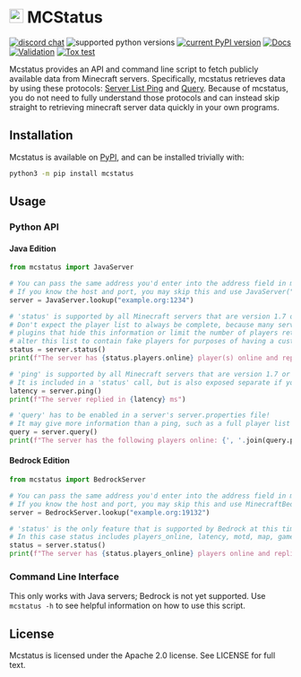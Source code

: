 # <img src="https://i.imgur.com/nPCcxts.png" style="height: 25px"> MCStatus

[![discord chat](https://img.shields.io/discord/936788458939224094.svg?logo=Discord)](https://discord.gg/C2wX7zduxC)
![supported python versions](https://img.shields.io/pypi/pyversions/mcstatus.svg)
[![current PyPI version](https://img.shields.io/pypi/v/mcstatus.svg)](https://pypi.org/project/mcstatus/)
[![Docs](https://img.shields.io/readthedocs/mcstatus?label=Docs)](https://mcstatus.readthedocs.io/)
[![Validation](https://github.com/py-mine/mcstatus/actions/workflows/validation.yml/badge.svg)](https://github.com/py-mine/mcstatus/actions/workflows/validation.yml)
[![Tox test](https://github.com/py-mine/mcstatus/actions/workflows/tox-test.yml/badge.svg)](https://github.com/py-mine/mcstatus/actions/workflows/tox-test.yml)

Mcstatus provides an API and command line script to fetch publicly available data from Minecraft servers. Specifically, mcstatus retrieves data by using these protocols: [Server List Ping](https://wiki.vg/Server_List_Ping) and [Query](https://wiki.vg/Query). Because of mcstatus, you do not need to fully understand those protocols and can instead skip straight to retrieving minecraft server data quickly in your own programs.

## Installation

Mcstatus is available on [PyPI](https://pypi.org/project/mcstatus/), and can be installed trivially with:

```bash
python3 -m pip install mcstatus
```

## Usage

### Python API

#### Java Edition

```python
from mcstatus import JavaServer

# You can pass the same address you'd enter into the address field in minecraft into the 'lookup' function
# If you know the host and port, you may skip this and use JavaServer("example.org", 1234)
server = JavaServer.lookup("example.org:1234")

# 'status' is supported by all Minecraft servers that are version 1.7 or higher.
# Don't expect the player list to always be complete, because many servers run
# plugins that hide this information or limit the number of players returned or even
# alter this list to contain fake players for purposes of having a custom message here.
status = server.status()
print(f"The server has {status.players.online} player(s) online and replied in {status.latency} ms")

# 'ping' is supported by all Minecraft servers that are version 1.7 or higher.
# It is included in a 'status' call, but is also exposed separate if you do not require the additional info.
latency = server.ping()
print(f"The server replied in {latency} ms")

# 'query' has to be enabled in a server's server.properties file!
# It may give more information than a ping, such as a full player list or mod information.
query = server.query()
print(f"The server has the following players online: {', '.join(query.players.names)}")
```

#### Bedrock Edition

```python
from mcstatus import BedrockServer

# You can pass the same address you'd enter into the address field in minecraft into the 'lookup' function
# If you know the host and port, you may skip this and use MinecraftBedrockServer("example.org", 19132)
server = BedrockServer.lookup("example.org:19132")

# 'status' is the only feature that is supported by Bedrock at this time.
# In this case status includes players_online, latency, motd, map, gamemode, and players_max. (ex: status.gamemode)
status = server.status()
print(f"The server has {status.players_online} players online and replied in {status.latency} ms")
```

### Command Line Interface

This only works with Java servers; Bedrock is not yet supported. Use `mcstatus -h` to see helpful information on how to use this script.

## License

Mcstatus is licensed under the Apache 2.0 license. See LICENSE for full text.
